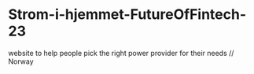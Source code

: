 # Strom-i-hjemmet-FutureOfFintech-23
website to help people pick the right  power provider for their needs // Norway 
